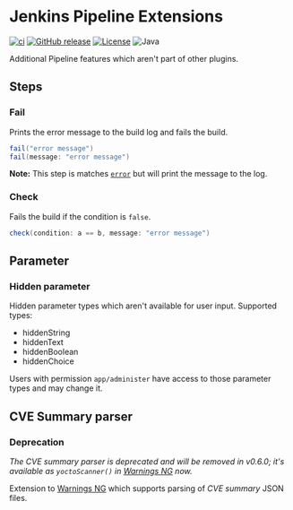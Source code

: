 # Jenkins Pipeline Extensions

[![ci](https://github.com/jhnc-oss/jenkins-pipeline-extensions/actions/workflows/ci.yml/badge.svg)](https://github.com/jhnc-oss/jenkins-pipeline-extensions/actions/workflows/ci.yml)
[![GitHub release](https://img.shields.io/github/release/jhnc-oss/jenkins-pipeline-extensions.svg)](https://github.com/jhnc-oss/jenkins-pipeline-extensions/releases)
[![License](https://img.shields.io/badge/license-MIT-yellow.svg)](LICENSE)
![Java](https://img.shields.io/badge/java-11-green.svg)

Additional Pipeline features which aren't part of other plugins.

## Steps

### Fail

Prints the error message to the build log and fails the build.

```groovy
fail("error message")
fail(message: "error message")
```
**Note:** This step is matches [`error`](https://jenkins.io/doc/pipeline/steps/workflow-basic-steps/#error-error-signal) but will print the message to the log.


### Check

Fails the build if the condition is `false`.

```groovy
check(condition: a == b, message: "error message")
```

## Parameter

### Hidden parameter

Hidden parameter types which aren't available for user input. Supported types:

- hiddenString
- hiddenText
- hiddenBoolean
- hiddenChoice

Users with permission `app/administer` have access to those parameter types and may change it.

## CVE Summary parser

### Deprecation

*The CVE summary parser is deprecated and will be removed in v0.6.0; it's available as `yoctoScanner()` in [Warnings NG](https://github.com/jenkinsci/warnings-ng-plugin) now.*

Extension to [Warnings NG](https://github.com/jenkinsci/warnings-ng-plugin) which supports parsing of *CVE summary* JSON files.
